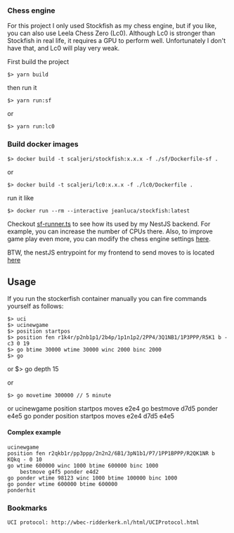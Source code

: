 ### Chess engine
For this project I only used Stockfish as my chess engine, but if you like, you can also use Leela Chess Zero (Lc0). Although
Lc0 is stronger than Stockfish in real life, it requires a GPU to perform well. Unfortunately I don't have that, and Lc0 will 
play very weak.

First build the project

    $> yarn build
 
then run it

    $> yarn run:sf

or

    $> yarn run:lc0

### Build docker images

    $> docker build -t scaljeri/stockfish:x.x.x -f ./sf/Dockerfile-sf .

or

    $> docker build -t scaljeri/lc0:x.x.x -f ./lc0/Dockerfile .
 

run it like

    $> docker run --rm --interactive jeanluca/stockfish:latest


Checkout [sf-runner.ts](./src/shared/sf-runner.ts) to see how its used by my NestJS backend. For example, you can increase
the number of CPUs there. Also, to improve game play even more, you can modify the chess engine settings [here](src/shared/uci-chess-engine.ts).

BTW, the nestJS entrypoint for my frontend to send moves to is located [here](./src/websockets/events/events.gateway.ts)

## Usage
If you run the stockerfish container manually you can fire commands yourself as follows:

    $> uci
    $> ucinewgame
    $> position startpos
    $> position fen r1k4r/p2nb1p1/2b4p/1p1n1p2/2PP4/3Q1NB1/1P3PPP/R5K1 b - c3 0 19
    $> go btime 30000 wtime 30000 winc 2000 binc 2000
    $> go 

or
    $> go depth 15

or 

    $> go movetime 300000 // 5 minute

or
    ucinewgame
    position startpos moves e2e4
    go
    bestmove d7d5 ponder e4e5
    go ponder
    position startpos moves e2e4 d7d5 e4e5

#### Complex example

    ucinewgame
    position fen r2qkb1r/pp3ppp/2n2n2/6B1/3pN1b1/P7/1PP1BPPP/R2QK1NR b KQkq - 0 10
    go wtime 600000 winc 1000 btime 600000 binc 1000
        bestmove g4f5 ponder e4d2
    go ponder wtime 98123 winc 1000 btime 100000 binc 1000
    go ponder wtime 600000 btime 600000
    ponderhit

### Bookmarks

    UCI protocol: http://wbec-ridderkerk.nl/html/UCIProtocol.html